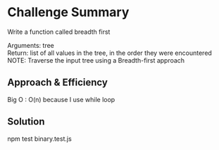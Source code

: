 # Challenge Summary
Write a function called breadth first     

Arguments: tree    
Return: list of all values in the tree, in the order they were encountered    
NOTE: Traverse the input tree using a Breadth-first approach   


## Approach & Efficiency



Big O : O(n) because I use while loop
## Solution
npm test binary.test.js
